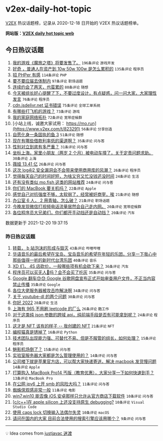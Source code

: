 # v2ex-daily-hot-topic

[V2EX](https://www.v2ex.com/) 热议话题榜，记录从 2020-12-18 日开始的 V2EX 热议话题榜单。

**网站版：[V2EX daily hot topic web](https://boojack.github.io/v2ex-daily-hot-topic-web/)**

## 今日热议话题

<!-- TODAY BEGIN -->

1. [我的游戏《魔旅之塔》将要发售了。](https://www.v2ex.com/t/823323) `196条评论` `游戏开发`
1. [好奇 ，普通人在资产到 10w 50w 100w 是怎么累积的](https://www.v2ex.com/t/823275) `135条评论` `程序员`
1. [招 PHPer 有感](https://www.v2ex.com/t/823282) `114条评论` `PHP`
1. [要不要应届去体制内](https://www.v2ex.com/t/823309) `97条评论` `职场话题`
1. [连续约会了两天，也蛮累的](https://www.v2ex.com/t/823224) `80条评论` `随想`
1. [今天被组长好心提醒了下，不要过度设计，有点疑惑，问一问大家，大家理性发言](https://www.v2ex.com/t/823347) `76条评论` `程序员`
1. [cdn.jsdelivr.net 证书错误](https://www.v2ex.com/t/823281) `75条评论` `全球工单系统`
1. [有哪些打飞机的游戏？](https://www.v2ex.com/t/823221) `73条评论` `游戏`
1. [我的家庭网络拓扑](https://www.v2ex.com/t/823321) `72条评论` `宽带症候群`
1. [小站上线，诚邀大家试用： https://mo.run](https://www.v2ex.com/t/823291) `56条评论` `分享创造`
1. [自愿化身一条固执的鱼 3](https://www.v2ex.com/t/823222) `51条评论` `随想`
1. [现在有哪些借款利率低的渠道啊？](https://www.v2ex.com/t/823233) `35条评论` `问与答`
1. [性别对立到底有多严重？](https://www.v2ex.com/t/823413) `31条评论` `问与答`
1. [坐标上海，家里小朋友（两岁 2 个月）被电动车撞了，关于定责问题求助。](https://www.v2ex.com/t/823360) `30条评论` `上海`
1. [薇娅 13.41 亿](https://www.v2ex.com/t/823359) `26条评论` `问与答`
1. [这次 log4j2 安全漏洞会不会带来使用商用库的风潮？](https://www.v2ex.com/t/823314) `26条评论` `程序员`
1. [觉得每天自己的时间好短，为啥又穷又忙没钱还没时间](https://www.v2ex.com/t/823340) `24条评论` `生活`
1. [还有没有类似 mo.fish 这类的网站推荐](https://www.v2ex.com/t/823232) `24条评论` `问与答`
1. [你们的 MacBook 要关机吗？](https://www.v2ex.com/t/823406) `22条评论` `Apple`
1. [感觉自己对抗强度不够，太软弱了，经常被奸商宰，唉](https://www.v2ex.com/t/823356) `21条评论` `随想`
1. [办公室 6 人， 2 用青轴，怎么破？](https://www.v2ex.com/t/823330) `21条评论` `职场话题`
1. [今晚发现微信打视频电话流量居然会自己走内网。](https://www.v2ex.com/t/823427) `20条评论` `宽带症候群`
1. [各位程序员大兄弟们，你们都开手动挡还是自动挡？](https://www.v2ex.com/t/823332) `20条评论` `汽车`

数据更新于 2021-12-20 19:37:15

<!-- TODAY END -->

### 昨日热议话题

<!-- YESTERDAY BEGIN -->

1. [转载， b 站泡沫的形成与毁灭](https://www.v2ex.com/t/823169) `43条评论` `哔哩哔哩`
1. [华语音乐的最后希望在宝岛，宝岛音乐的希望在年轻的乐团，分享一下我心中那些值得一听的新时代台湾乐团](https://www.v2ex.com/t/823123) `40条评论` `音乐`
1. [XD 们， 4S 店砍价，一般哪些项有机会砍下来？](https://www.v2ex.com/t/823078) `36条评论` `汽车`
1. [程序员可以买无人🐔吗？会不会买了吃灰](https://www.v2ex.com/t/823112) `35条评论` `问与答`
1. [Google 翻车😓😓 Google 谷歌网盘宣布正式开始审查用户文件，不正当内容禁止传播](https://www.v2ex.com/t/823166) `35条评论` `Google`
1. [各位大佬服务器被攻击咋解决啊](https://www.v2ex.com/t/823080) `34条评论` `问与答`
1. [关于 youtube-dl 的两个问题](https://www.v2ex.com/t/823085) `30条评论` `问与答`
1. [你好 2022](https://www.v2ex.com/t/823160) `28条评论` `生活`
1. [上海有 965 不用刷 leetcode 的厂么](https://www.v2ex.com/t/823083) `26条评论` `酷工作`
1. [对于这类纯 json 参数的跨域 api，纯前端手段是否有可能拿到呢？](https://www.v2ex.com/t/823095) `24条评论` `程序员`
1. [这才是 NFT 该有的样子 -- 我创建的 NFT](https://www.v2ex.com/t/823134) `21条评论` `NFT`
1. [编程猫真是锈掉了](https://www.v2ex.com/t/823151) `16条评论` `Python`
1. [技术团队出现能力强、可替代不易、但是不服管的组长，如何处理？](https://www.v2ex.com/t/823195) `15条评论` `程序员`
1. [魅影机场倒了？](https://www.v2ex.com/t/823163) `15条评论` `问与答`
1. [实验室服务器大家都是怎么管理使用的？](https://www.v2ex.com/t/823176) `14条评论` `问与答`
1. [公司楼下就是苹果官方店，可以帮大家快递寄送，解决 macbook 发货慢问题](https://www.v2ex.com/t/823148) `14条评论` `Apple`
1. [打算购入 MacBook Pro14 丐版（教育优惠），大家分享一下如何快速到手？](https://www.v2ex.com/t/823171) `13条评论` `MacBook Pro`
1. [在公网 ipv6 上开 smb 的风险大吗？](https://www.v2ex.com/t/823184) `11条评论` `问与答`
1. [蜘蛛侠观感非常一般](https://www.v2ex.com/t/823121) `11条评论` `电影`
1. [win7,win10 能否像 iOS,安卓那样只允许从官方商店下载软件](https://www.v2ex.com/t/823161) `10条评论` `问与答`
1. [[c/c++]在 apple silicon 上还没支持原生 debugging?](https://www.v2ex.com/t/823155) `10条评论` `Visual Studio Code`
1. [使用 caps lock 切换输入法偶尔失灵](https://www.v2ex.com/t/823147) `10条评论` `macOS`
1. [请问在国内的大家 目前合法使用的搜索引擎应该用哪个？](https://www.v2ex.com/t/823203) `9条评论` `问与答`

<!-- YESTERDAY END -->

---

💡 Idea comes from [justjavac 迷渡](https://github.com/justjavac/)

